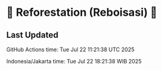 
# 🌳 Reforestation (Reboisasi) 🌲

## Last Updated

GitHub Actions time: Tue Jul 22 11:21:38 UTC 2025

Indonesia/Jakarta time: Tue Jul 22 18:21:38 WIB 2025

